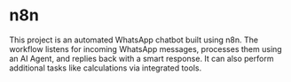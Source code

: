 # n8n
This project is an automated WhatsApp chatbot built using n8n. The workflow listens for incoming WhatsApp messages, processes them using an AI Agent, and replies back with a smart response. It can also perform additional tasks like calculations via integrated tools.
